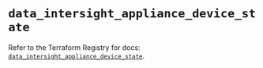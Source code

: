 # `data_intersight_appliance_device_state`

Refer to the Terraform Registry for docs: [`data_intersight_appliance_device_state`](https://registry.terraform.io/providers/ciscodevnet/intersight/1.0.71/docs/data-sources/appliance_device_state).
